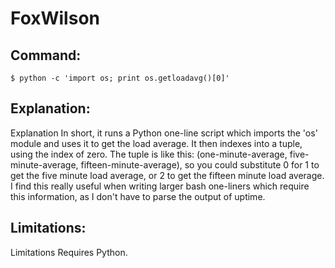 # FoxWilson

## Command:
```
$ python -c 'import os; print os.getloadavg()[0]'
```

## Explanation:
Explanation
In short, it runs a Python one-line script which imports the 'os' module and uses it to get the load average. It then indexes into a tuple, using the index of zero. The tuple is like this: (one-minute-average, five-minute-average, fifteen-minute-average), so you could substitute 0 for 1 to get the five minute load average, or 2 to get the fifteen minute load average. I find this really useful when writing larger bash one-liners which require this information, as I don't have to parse the output of uptime.

## Limitations:
Limitations
Requires Python.

